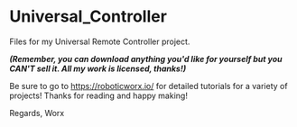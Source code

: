 # Universal_Controller
Files for my Universal Remote Controller project. 

***(Remember, you can download anything you'd like for yourself but you CAN'T sell it. All my work is licensed, thanks!)***


Be sure to go to https://roboticworx.io/ for detailed tutorials for a variety of projects! Thanks for reading and happy making!

Regards, Worx
